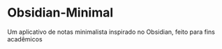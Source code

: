 # Obsidian-Minimal
Um aplicativo de notas minimalista inspirado no Obsidian, feito para fins acadêmicos 
